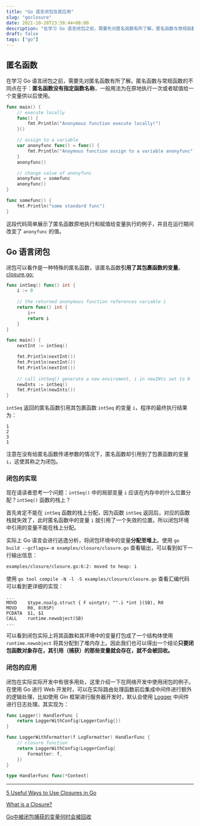 ```yaml
---
title: "Go 语言闭包及其应用"
slug: "goclosure"
date: 2021-10-28T23:59:44+08:00
description: "在学习 Go 语言闭包之前，需要先对匿名函数有所了解。匿名函数与常规函数的不同点在于"
draft: false
tags: ["go"]
---
```

## 匿名函数
在学习 Go 语言闭包之前，需要先对匿名函数有所了解。匿名函数与常规函数的不同点在于：**匿名函数没有指定函数名称**，一般用法为在原地执行一次或者赋值给一个变量供以后使用。

```go
func main() {
	// execute locally
	func() {
		fmt.Println("Anonymous function execute locally!")
	}()

	// assign to a variable
	var anonyfunc func() = func() {
		fmt.Println("Anoymous function assign to a variable anonyfunc")
	}
	anonyfunc()

	// change value of anonyfunc
	anonyfunc = somefunc
	anonyfunc()
}

func somefunc() {
	fmt.Println("some standard func")
}
```

这段代码简单展示了匿名函数原地执行和赋值给变量执行的例子，并且在运行期间改变了 `anonyfunc` 的值。

## Go 语言闭包
闭包可以看作是一种特殊的匿名函数，该匿名函数**引用了其包裹函数的变量**。
[closure.go:](https://github.com/kfngp/kfngp.github.io/blob/main/examples/closure/closure.go)
```go
func intSeq() func() int {
    i := 0
	
	// the returned anonymous function references variable i
    return func() int {
        i++
        return i
    }
}

func main() {
    nextInt := intSeq()

    fmt.Println(nextInt())
    fmt.Println(nextInt())
    fmt.Println(nextInt())
	
	// call intSeq() generate a new enviroment, i in newINts set to 0
    newInts := intSeq()
    fmt.Println(newInts())
}
```

`intSeq` 返回的匿名函数引用其包裹函数 `intSeq` 的变量 `i`，程序的最终执行结果为：
```
1
2
3
1
```

注意在没有给匿名函数传递参数的情况下，匿名函数却引用到了包裹函数的变量 `i`，这使其称之为闭包。

### 闭包的实现
现在请读者思考一个问题：`intSeq()` 中的局部变量 `i` 应该在内存中的什么位置分配？`intSeq()` 函数的栈上？

首先肯定不能在 `intSeq` 函数的栈上分配，因为函数 `intSeq` 返回后，对应的函数栈就失效了，此时匿名函数中的变量 `i` 就引用了一个失效的位置。所以闭包环境中引用的变量不能在栈上分配。

实际上 Go 语言会进行逃逸分析，将闭包环境中的变量**分配至堆上**。使用 `go build --gcflags=-m examples/closure/closure.go` 查看输出，可以看到如下一行输出信息：
```bash
examples/closure/closure.go:6:2: moved to heap: i
```
使用 `go tool compile -N -l -S examples/closure/closure.go` 查看汇编代码可以看到更详细的实现：
```armasm
...
MOVD    $type.noalg.struct { F uintptr; "".i *int }(SB), R0
MOVD    R0, 8(RSP)
PCDATA  $1, $1
CALL    runtime.newobject(SB)
...
```
可以看到闭包实际上将其函数和其环境中的变量打包成了一个结构体使用 `runtime.newobject` 将其分配到了堆内存上。因此我们也可以得出一个结论**只要闭包函数对象存在，其引用（捕获）的那些变量就会存在，就不会被回收。**
### 闭包的应用
闭包在实际实际开发中有很多用处，这里介绍一下在网络开发中使用闭包的例子。
在使用 Go 进行 Web 开发时，可以在实际路由处理函数前后集成中间件进行额外的逻辑处理，比如使用 Gin 框架进行服务器开发时，默认会使用 [Logger](https://github.com/gin-gonic/gin/blob/1c2aa59b20c8cff5b3c601708afe22100eac25e6/logger.go#L182) 中间件进行日志处理。其实现为：
```go
func Logger() HandlerFunc {
	return LoggerWithConfig(LoggerConfig{})
}

func LoggerWithFormatter(f LogFormatter) HandlerFunc {
	// closure function
	return LoggerWithConfig(LoggerConfig{
		Formatter: f,
	})
}

type HandlerFunc func(*Context)
```
---
[5 Useful Ways to Use Closures in Go](https://www.calhoun.io/5-useful-ways-to-use-closures-in-go/)

[What is a Closure?](https://www.calhoun.io/what-is-a-closure/)

[Go中被闭包捕获的变量何时会被回收](https://tonybai.com/2021/08/09/when-variables-captured-by-closures-are-recycled-in-go/)